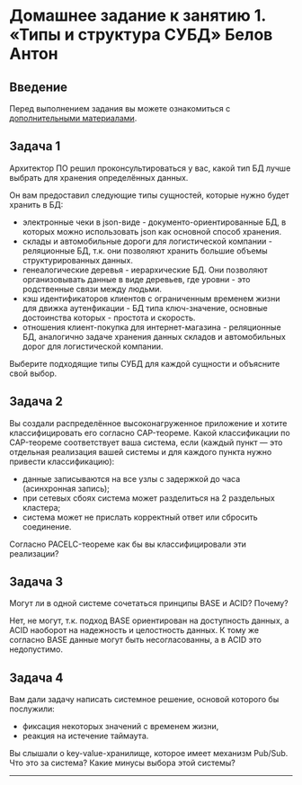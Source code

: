 # Домашнее задание к занятию 1. «Типы и структура СУБД» Белов Антон

## Введение

Перед выполнением задания вы можете ознакомиться с 
[дополнительными материалами](https://github.com/netology-code/virt-homeworks/tree/virt-11/additional).

## Задача 1

Архитектор ПО решил проконсультироваться у вас, какой тип БД 
лучше выбрать для хранения определённых данных.

Он вам предоставил следующие типы сущностей, которые нужно будет хранить в БД:

- электронные чеки в json-виде - документо-ориентированные БД, в которых можно использовать json как основной способ хранения.
- склады и автомобильные дороги для логистической компании - реляционные БД, т.к. они позволяют хранить большие объемы структурированных данных.
- генеалогические деревья - иерархические БД. Они позволяют организовывать данные в виде деревьев, где уровни - это родственные связи между людьми.
- кэш идентификаторов клиентов с ограниченным временем жизни для движка аутенфикации - БД типа ключ-значение, основные достоинства которых - простота и скорость.
- отношения клиент-покупка для интернет-магазина - реляционные БД, аналогично задаче хранения данных складов и автомобильных дорог для логистической компании.

Выберите подходящие типы СУБД для каждой сущности и объясните свой выбор.

## Задача 2

Вы создали распределённое высоконагруженное приложение и хотите классифицировать его согласно 
CAP-теореме. Какой классификации по CAP-теореме соответствует ваша система, если 
(каждый пункт — это отдельная реализация вашей системы и для каждого пункта нужно привести классификацию):

- данные записываются на все узлы с задержкой до часа (асинхронная запись);
- при сетевых сбоях система может разделиться на 2 раздельных кластера;
- система может не прислать корректный ответ или сбросить соединение.

Согласно PACELC-теореме как бы вы классифицировали эти реализации?

## Задача 3

Могут ли в одной системе сочетаться принципы BASE и ACID? Почему?

Нет, не могут, т.к. подход BASE ориентирован на доступность данных, а ACID наоборот на надежность и целостность данных. К тому же согласно BASE данные могут быть несогласованны, а в ACID это недопустимо.

## Задача 4

Вам дали задачу написать системное решение, основой которого бы послужили:

- фиксация некоторых значений с временем жизни,
- реакция на истечение таймаута.

Вы слышали о key-value-хранилище, которое имеет механизм Pub/Sub. 
Что это за система? Какие минусы выбора этой системы?

---
